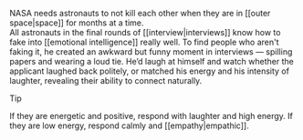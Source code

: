 NASA needs astronauts to not kill each other when they are in [[outer space|space]] for months at a time.  
All astronauts in the final rounds of [[interview|interviews]] know how to fake into [[emotional intelligence]] really well. 
To find people who aren't faking it, he created an awkward but funny moment in interviews — spilling papers and wearing a loud tie. He’d laugh at himself and watch whether the applicant laughed back politely, or matched his energy and his intensity of laughter, revealing their ability to connect naturally.

> [!Tip]
> If they are energetic and positive, respond with laughter and high energy.
> If they are low energy, respond calmly and [[empathy|empathic]].